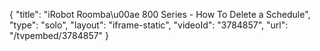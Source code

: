 {
    "title": "iRobot Roomba\u00ae 800 Series - How To Delete a Schedule",
    "type": "solo",
    "layout": "iframe-static",
    "videoId": "3784857",
    "url": "\/tvpembed\/3784857"
}